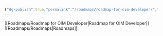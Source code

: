 ```yaml
---
{"dg-publish":true,"permalink":"/roadmaps/roadmap-for-oim-developer/","noteIcon":"","created":"2024-10-26T05:13:00.528+05:30","updated":"2024-10-26T05:15:12.672+05:30"}
---
```


[[Roadmaps/Roadmap for OIM Developer\|Roadmap for OIM Developer]]
[[Roadmaps/Roadmaps\|Roadmaps]]